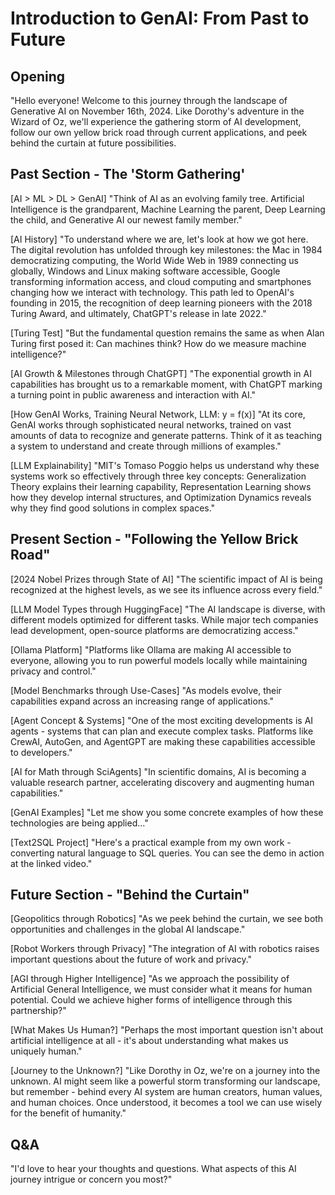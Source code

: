 # Introduction to GenAI: From Past to Future

## Opening

"Hello everyone! Welcome to this journey through the landscape of Generative AI on November 16th, 2024. Like Dorothy's adventure in the Wizard of Oz, we'll experience the gathering storm of AI development, follow our own yellow brick road through current applications, and peek behind the curtain at future possibilities.

## Past Section - The 'Storm Gathering'

[AI > ML > DL > GenAI]
"Think of AI as an evolving family tree. Artificial Intelligence is the grandparent, Machine Learning the parent, Deep Learning the child, and Generative AI our newest family member."

[AI History]
"To understand where we are, let's look at how we got here. The digital revolution has unfolded through key milestones: the Mac in 1984 democratizing computing, the World Wide Web in 1989 connecting us globally, Windows and Linux making software accessible, Google transforming information access, and cloud computing and smartphones changing how we interact with technology. This path led to OpenAI's founding in 2015, the recognition of deep learning pioneers with the 2018 Turing Award, and ultimately, ChatGPT's release in late 2022."

[Turing Test]
"But the fundamental question remains the same as when Alan Turing first posed it: Can machines think? How do we measure machine intelligence?"

[AI Growth & Milestones through ChatGPT]
"The exponential growth in AI capabilities has brought us to a remarkable moment, with ChatGPT marking a turning point in public awareness and interaction with AI."

[How GenAI Works, Training Neural Network, LLM: y = f(x)]
"At its core, GenAI works through sophisticated neural networks, trained on vast amounts of data to recognize and generate patterns. Think of it as teaching a system to understand and create through millions of examples."

[LLM Explainability]
"MIT's Tomaso Poggio helps us understand why these systems work so effectively through three key concepts: Generalization Theory explains their learning capability, Representation Learning shows how they develop internal structures, and Optimization Dynamics reveals why they find good solutions in complex spaces."

## Present Section - "Following the Yellow Brick Road"

[2024 Nobel Prizes through State of AI]
"The scientific impact of AI is being recognized at the highest levels, as we see its influence across every field."

[LLM Model Types through HuggingFace]
"The AI landscape is diverse, with different models optimized for different tasks. While major tech companies lead development, open-source platforms are democratizing access."

[Ollama Platform]
"Platforms like Ollama are making AI accessible to everyone, allowing you to run powerful models locally while maintaining privacy and control."

[Model Benchmarks through Use-Cases]
"As models evolve, their capabilities expand across an increasing range of applications."

[Agent Concept & Systems]
"One of the most exciting developments is AI agents - systems that can plan and execute complex tasks. Platforms like CrewAI, AutoGen, and AgentGPT are making these capabilities accessible to developers."

[AI for Math through SciAgents]
"In scientific domains, AI is becoming a valuable research partner, accelerating discovery and augmenting human capabilities."

[GenAI Examples]
"Let me show you some concrete examples of how these technologies are being applied..."

[Text2SQL Project]
"Here's a practical example from my own work - converting natural language to SQL queries. You can see the demo in action at the linked video."

## Future Section - "Behind the Curtain"

[Geopolitics through Robotics]
"As we peek behind the curtain, we see both opportunities and challenges in the global AI landscape."

[Robot Workers through Privacy]
"The integration of AI with robotics raises important questions about the future of work and privacy."

[AGI through Higher Intelligence]
"As we approach the possibility of Artificial General Intelligence, we must consider what it means for human potential. Could we achieve higher forms of intelligence through this partnership?"

[What Makes Us Human?]
"Perhaps the most important question isn't about artificial intelligence at all - it's about understanding what makes us uniquely human."

[Journey to the Unknown?]
"Like Dorothy in Oz, we're on a journey into the unknown. AI might seem like a powerful storm transforming our landscape, but remember - behind every AI system are human creators, human values, and human choices. Once understood, it becomes a tool we can use wisely for the benefit of humanity."

## Q&A
"I'd love to hear your thoughts and questions. What aspects of this AI journey intrigue or concern you most?"